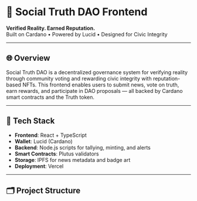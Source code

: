 # 🧠 Social Truth DAO Frontend  
**Verified Reality. Earned Reputation.**  
Built on Cardano • Powered by Lucid • Designed for Civic Integrity

---

## 🌐 Overview

Social Truth DAO is a decentralized governance system for verifying reality through community voting and rewarding civic integrity with reputation-based NFTs. This frontend enables users to submit news, vote on truth, earn rewards, and participate in DAO proposals — all backed by Cardano smart contracts and the Truth token.

---

## 🧱 Tech Stack

- **Frontend**: React + TypeScript  
- **Wallet**: Lucid (Cardano)  
- **Backend**: Node.js scripts for tallying, minting, and alerts  
- **Smart Contracts**: Plutus validators  
- **Storage**: IPFS for news metadata and badge art  
- **Deployment**: Vercel

---

## 🗂 Project Structure

